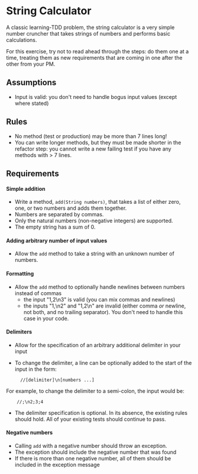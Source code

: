 String Calculator
=================

A classic learning-TDD problem, the string calculator is a very simple number cruncher that takes strings of numbers
and performs basic calculations.

For this exercise, try not to read ahead through the steps: do them one at a time, treating them as new requirements
that are coming in one after the other from your PM.

Assumptions
-----------

* Input is valid: you don't need to handle bogus input values (except where stated)

Rules
-----

* No method (test or production) may be more than 7 lines long!
* You can write longer methods, but they must be made shorter in the refactor step: you cannot write a new failing test
  if you have any methods with > 7 lines.


Requirements
------------

#### Simple addition

* Write a method, `add(String numbers)`, that takes a list of either zero, one, or two numbers and adds them together.
* Numbers are separated by commas.
* Only the natural numbers (non-negative integers) are supported.
* The empty string has a sum of 0.

#### Adding arbitrary number of input values

* Allow the `add` method to take a string with an unknown number of numbers.

#### Formatting

* Allow the `add` method to optionally handle newlines between numbers instead of commas
    * the input "1,2\n3" is valid (you can mix commas and newlines)
    * the inputs "1,\n2" and "1,2\n" are invalid (either comma *or* newline, not both, and no trailing separator).
      You don't need to handle this case in your code.

#### Delimiters

* Allow for the specification of an arbitrary additional delimiter in your input
* To change the delimiter, a line can be optionally added to the start of the input in the form:

        //[delimiter]\n[numbers ...]

 For example, to change the delimiter to a semi-colon, the input would be:

        //;\n2;3;4

* The delimiter specification is optional.  In its absence, the existing rules should hold.  All of your existing
  tests should continue to pass.

#### Negative numbers

* Calling `add` with a negative number should throw an exception.
* The exception should include the negative number that was found
* If there is more than one negative number, all of them should be included in the exception message

